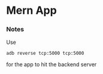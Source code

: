 # Mern App

### Notes
Use
```
adb reverse tcp:5000 tcp:5000
```
for the app to hit the backend server